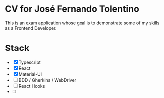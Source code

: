 # CV for José Fernando Tolentino

This is an exam application whose goal is to demonstrate some of my skills as a Frontend Developer.

# Stack

- [x] Typescript
- [x] React
- [x] Material-UI
- [ ] BDD / Gherkins / WebDriver
- [ ] React Hooks
- [ ] 
